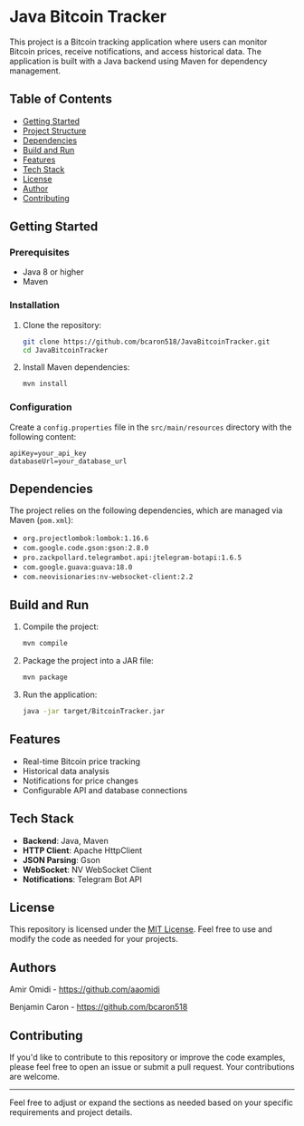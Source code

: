 # Java Bitcoin Tracker

This project is a Bitcoin tracking application where users can monitor Bitcoin prices, receive notifications, and access historical data. The application is built with a Java backend using Maven for dependency management.

## Table of Contents
- [Getting Started](#getting-started)
- [Project Structure](#project-structure)
- [Dependencies](#dependencies)
- [Build and Run](#build-and-run)
- [Features](#features)
- [Tech Stack](#tech-stack)
- [License](#license)
- [Author](#author)
- [Contributing](#contributing)

## Getting Started

### Prerequisites
- Java 8 or higher
- Maven

### Installation

1. Clone the repository:
    ```sh
    git clone https://github.com/bcaron518/JavaBitcoinTracker.git
    cd JavaBitcoinTracker
    ```

2. Install Maven dependencies:
    ```sh
    mvn install
    ```

### Configuration

Create a `config.properties` file in the `src/main/resources` directory with the following content:
```
apiKey=your_api_key
databaseUrl=your_database_url
```

## Dependencies

The project relies on the following dependencies, which are managed via Maven (`pom.xml`):
- `org.projectlombok:lombok:1.16.6`
- `com.google.code.gson:gson:2.8.0`
- `pro.zackpollard.telegrambot.api:jtelegram-botapi:1.6.5`
- `com.google.guava:guava:18.0`
- `com.neovisionaries:nv-websocket-client:2.2`

## Build and Run

1. Compile the project:
    ```sh
    mvn compile
    ```

2. Package the project into a JAR file:
    ```sh
    mvn package
    ```

3. Run the application:
    ```sh
    java -jar target/BitcoinTracker.jar
    ```

## Features
- Real-time Bitcoin price tracking
- Historical data analysis
- Notifications for price changes
- Configurable API and database connections

## Tech Stack
- **Backend**: Java, Maven
- **HTTP Client**: Apache HttpClient
- **JSON Parsing**: Gson
- **WebSocket**: NV WebSocket Client
- **Notifications**: Telegram Bot API

## License
This repository is licensed under the [MIT License](LICENSE). Feel free to use and modify the code as needed for your projects.

## Authors
Amir Omidi - https://github.com/aaomidi 

Benjamin Caron - https://github.com/bcaron518

## Contributing
If you'd like to contribute to this repository or improve the code examples, please feel free to open an issue or submit a pull request. Your contributions are welcome.

---

Feel free to adjust or expand the sections as needed based on your specific requirements and project details.
